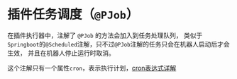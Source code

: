 # 插件任务调度（`@PJob`）
在插件执行器中，注解了 `@PJob` 的方法会加入到任务处理队列，
类似于`Springboot`的`@Scheduled`注解，只不过`@PJob`注解的任务只会在机器人启动后才会生效，
并且在机器人停止运行时取消。

这个注解只有一个属性`cron`，表示执行计划，[cron表达式详解](https://www.cnblogs.com/daxiangfei/p/10219706.html)